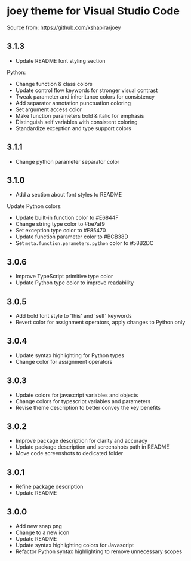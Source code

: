 # joey theme for Visual Studio Code

Source from: <https://github.com/xshapira/joey>

## 3.1.3

* Update README font styling section

Python:

* Change function & class colors
* Update control flow keywords for stronger visual contrast
* Tweak parameter and inheritance colors for consistency
* Add separator annotation punctuation coloring
* Set argument access color
* Make function parameters bold & italic for emphasis
* Distinguish self variables with consistent coloring
* Standardize exception and type support colors

## 3.1.1

* Change python parameter separator color

## 3.1.0

* Add a section about font styles to README

Update Python colors:

* Update built-in function color to #E6844F
* Change string type color to #be7af9
* Set exception type color to #E85470
* Update function parameter color to #BCB38D
* Set `meta.function.parameters.python` color to #58B2DC

## 3.0.6

* Improve TypeScript primitive type color
* Update Python type color to improve readability

## 3.0.5

* Add bold font style to 'this' and 'self' keywords
* Revert color for assignment operators, apply changes to Python only

## 3.0.4

* Update syntax highlighting for Python types
* Change color for assignment operators

## 3.0.3

* Update colors for javascript variables and objects
* Change colors for typescript variables and parameters
* Revise theme description to better convey the key benefits

## 3.0.2

* Improve package description for clarity and accuracy
* Update package description and screenshots path in README
* Move code screenshots to dedicated folder

## 3.0.1

* Refine package description
* Update README

## 3.0.0

* Add new snap png
* Change to a new icon
* Update README
* Update syntax highlighting colors for Javascript
* Refactor Python syntax highlighting to remove unnecessary scopes
